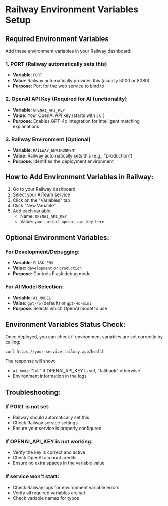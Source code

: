 # Railway Environment Variables Setup

## Required Environment Variables

Add these environment variables in your Railway dashboard:

### 1. PORT (Railway automatically sets this)
- **Variable**: `PORT`
- **Value**: Railway automatically provides this (usually 5000 or 8080)
- **Purpose**: Port for the web service to bind to

### 2. OpenAI API Key (Required for AI functionality)
- **Variable**: `OPENAI_API_KEY`
- **Value**: Your OpenAI API key (starts with `sk-`)
- **Purpose**: Enables GPT-4o integration for intelligent matching explanations

### 3. Railway Environment (Optional)
- **Variable**: `RAILWAY_ENVIRONMENT`
- **Value**: Railway automatically sets this (e.g., "production")
- **Purpose**: Identifies the deployment environment

## How to Add Environment Variables in Railway:

1. Go to your Railway dashboard
2. Select your AITeam service
3. Click on the "Variables" tab
4. Click "New Variable"
5. Add each variable:
   - Name: `OPENAI_API_KEY`
   - Value: `your_actual_openai_api_key_here`

## Optional Environment Variables:

### For Development/Debugging:
- **Variable**: `FLASK_ENV`
- **Value**: `development` or `production`
- **Purpose**: Controls Flask debug mode

### For AI Model Selection:
- **Variable**: `AI_MODEL`
- **Value**: `gpt-4o` (default) or `gpt-4o-mini`
- **Purpose**: Selects which OpenAI model to use

## Environment Variables Status Check:

Once deployed, you can check if environment variables are set correctly by calling:
```bash
curl https://your-service.railway.app/health
```

The response will show:
- `ai_mode`: "full" if OPENAI_API_KEY is set, "fallback" otherwise
- Environment information in the logs

## Troubleshooting:

### If PORT is not set:
- Railway should automatically set this
- Check Railway service settings
- Ensure your service is properly configured

### If OPENAI_API_KEY is not working:
- Verify the key is correct and active
- Check OpenAI account credits
- Ensure no extra spaces in the variable value

### If service won't start:
- Check Railway logs for environment variable errors
- Verify all required variables are set
- Check variable names for typos
